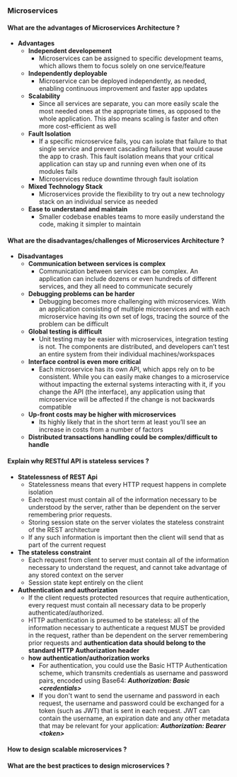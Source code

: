 
### Microservices

#### **What are the advantages of Microservices Architecture ?**
  - **Advantages**
    - **Independent developement**
      - Microservices can be assigned to specific development teams, which allows them to focus solely on one service/feature
    - **Independently deployable**
      - Microservice can be deployed independently, as needed, enabling continuous improvement and faster app updates
    - **Scalability**
      - Since all services are separate, you can more easily scale the most needed ones at the appropriate times, as opposed to the whole application. This also means scaling is faster and often more cost-efficient as well
    - **Fault Isolation**
      - If a specific microservice fails, you can isolate that failure to that single service and prevent cascading failures that would cause the app to crash. This fault isolation means that your critical application can stay up and running even when one of its modules fails
      - Microservices reduce downtime through fault isolation
    - **Mixed Technology Stack**
      - Microservices provide the flexibility to try out a new technology stack on an individual service as needed
    - **Ease to understand and maintain**
      - Smaller codebase enables teams to more easily understand the code, making it simpler to maintain

#### **What are the disadvantages/challenges of Microservices Architecture ?**
  - **Disadvantages**
    - **Communication between services is complex**
      - Communication between services can be complex. An application can include dozens or even hundreds of different services, and they all need to communicate securely
    - **Debugging problems can be harder**
      - Debugging becomes more challenging with microservices. With an application consisting of multiple microservices and with each microservice having its own set of logs, tracing the source of the problem can be difficult
    - **Global testing is difficult**
      - Unit testing may be easier with microservices, integration testing is not. The components are distributed, and developers can’t test an entire system from their individual machines/workspaces
    - **Interface control is even more critical**
      - Each microservice has its own API, which apps rely on to be consistent. While you can easily make changes to a microservice without impacting the external systems interacting with it, if you change the API (the interface), any application using that microservice will be affected if the change is not backwards compatible
    - **Up-front costs may be higher with microservices**
      - Its highly likely that in the short term at least you’ll see an increase in costs from a number of factors
    - **Distributed transactions handling could be complex/difficult to handle**

#### **Explain why RESTful API is stateless services ?**
  - **Statelessness of REST Api**
    - Statelessness means that every HTTP request happens in complete isolation
    - Each request must contain all of the information necessary to be understood by the server, rather than be dependent on the server remembering prior requests.
    - Storing session state on the server violates the stateless constraint of the REST architecture
    - If any such information is important then the client will send that as part of the current request
  - **The stateless constraint**
    - Each request from client to server must contain all of the information necessary to understand the request, and cannot take advantage of any stored context on the server
    - Session state kept entirely on the client
  - **Authentication and authorization**
    - If the client requests protected resources that require authentication, every request must contain all necessary data to be properly authenticated/authorized.
    - HTTP authentication is presumed to be stateless: all of the information necessary to authenticate a request MUST be provided in the request, rather than be dependent on the server remembering prior requests and **authentication data should belong to the standard HTTP Authorization header**
    - **how authentication/authorization works**
      - For authentication, you could use the Basic HTTP Authentication scheme, which transmits credentials as username and password pairs, encoded using Base64: ***Authorization: Basic \<credentials>***
      - If you don't want to send the username and password in each request, the username and password could be exchanged for a token (such as JWT) that is sent in each request. JWT can contain the username, an expiration date and any other metadata that may be relevant for your application: ***Authorization: Bearer \<token>***

#### **How to design scalable microservices ?**

#### **What are the best practices to design microservices ?**
